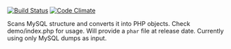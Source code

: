 [![Build Status](https://travis-ci.org/bogdananton/MySQL-to-object-mapper.svg)](https://travis-ci.org/bogdananton/MySQL-to-object-mapper) [![Code Climate](https://codeclimate.com/github/bogdananton/MySQL-to-object-mapper/badges/gpa.svg)](https://codeclimate.com/github/bogdananton/MySQL-to-object-mapper)

Scans MySQL structure and converts it into PHP objects. Check demo/index.php for usage.
Will provide a `phar` file at release date. Currently using only MySQL dumps as input.

